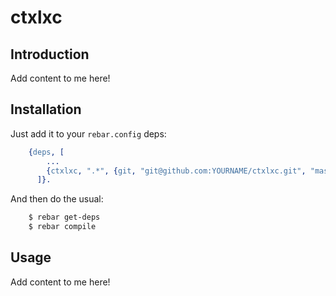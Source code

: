 # ctxlxc


## Introduction

Add content to me here!


## Installation

Just add it to your ``rebar.config`` deps:

```erlang
    {deps, [
        ...
        {ctxlxc, ".*", {git, "git@github.com:YOURNAME/ctxlxc.git", "master"}}
      ]}.
```

And then do the usual:

```bash
    $ rebar get-deps
    $ rebar compile
```


## Usage

Add content to me here!
